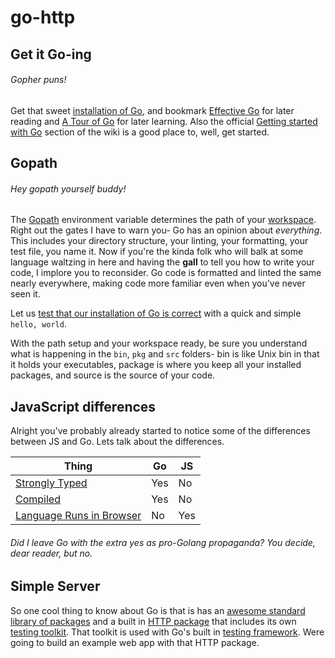 # go-http

## Get it Go-ing
###### Gopher puns!

Get that sweet [installation of Go](https://golang.org/doc/install), and bookmark [Effective Go](https://golang.org/doc/effective_go.html) for later reading and [A Tour of Go](https://tour.golang.org/welcome/1) for later learning. Also the official [Getting started with Go](https://github.com/golang/go/wiki#getting-started-with-go) section of the wiki is a good place to, well, get started.

## Gopath
###### Hey gopath yourself buddy!

The [Gopath](https://golang.org/doc/code.html#GOPATH) environment variable determines the path of your [workspace](https://golang.org/doc/code.html#Workspaces). Right out the gates I have to warn you- Go has an opinion about *everything*. This includes your directory structure, your linting, your formatting, your test file, you name it. Now if you're the kinda folk who will balk at some language waltzing in here and having the **gall** to tell you how to write your code, I implore you to reconsider. Go code is formatted and linted the same nearly everywhere, making code more familiar even when you've never seen it.

Let us [test that our installation of Go is correct](https://golang.org/doc/install#testing) with a quick and simple `hello, world`.

With the path setup and your workspace ready, be sure you understand what is happening in the `bin`, `pkg` and `src` folders- bin is like Unix bin in that it holds your executables, package is where you keep all your installed packages, and source is the source of your code.

## JavaScript differences

Alright you've probably already started to notice some of the differences between JS and Go. Lets talk about the differences.

Thing | Go | JS
--- | --- | ---
[Strongly Typed](https://en.wikipedia.org/wiki/Strong_and_weak_typing) | Yes | No
[Compiled](http://stackoverflow.com/questions/787239/what-is-a-dynamic-language-and-why-doesnt-c-sharp-qualify) | Yes | No
[Language Runs in Browser](http://www.wikihow.com/Change-Your-Browser's-Language) | No | Yes

###### Did I leave Go with the extra yes as pro-Golang propaganda? You decide, dear reader, but no.

## Simple Server

So one cool thing to know about Go is that is has an [awesome standard library of packages](https://golang.org/pkg/) and a built in [HTTP package](https://golang.org/pkg/net/http/) that includes its own [testing toolkit](https://golang.org/pkg/net/http/httptest/). That toolkit is used with Go's built in [testing framework](https://golang.org/pkg/testing/). Were going to build an example web app with that HTTP package.
